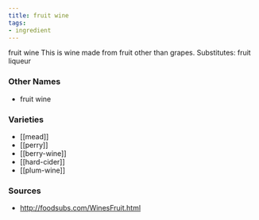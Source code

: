 ```yaml
---
title: fruit wine
tags:
- ingredient
---
```

fruit wine This is wine made from fruit other than grapes. Substitutes: fruit liqueur

### Other Names

* fruit wine

### Varieties

* [[mead]]
* [[perry]]
* [[berry-wine]]
* [[hard-cider]]
* [[plum-wine]]

### Sources
* http://foodsubs.com/WinesFruit.html
